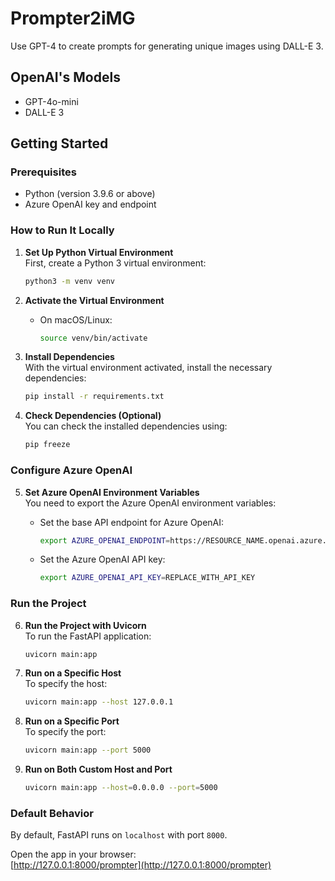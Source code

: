 # Prompter2iMG

Use GPT-4 to create prompts for generating unique images using DALL-E 3.

## OpenAI's Models

- GPT-4o-mini
- DALL-E 3

## Getting Started

### Prerequisites

- Python (version 3.9.6 or above)
- Azure OpenAI key and endpoint

### How to Run It Locally

1. **Set Up Python Virtual Environment**  
   First, create a Python 3 virtual environment:

   ```bash
   python3 -m venv venv
   ```

2. **Activate the Virtual Environment**

   - On macOS/Linux:

     ```bash
     source venv/bin/activate
     ```

3. **Install Dependencies**  
   With the virtual environment activated, install the necessary dependencies:

   ```bash
   pip install -r requirements.txt
   ```

4. **Check Dependencies (Optional)**  
   You can check the installed dependencies using:

   ```bash
   pip freeze  
   ```

### Configure Azure OpenAI

5. **Set Azure OpenAI Environment Variables**  
   You need to export the Azure OpenAI environment variables:

   - Set the base API endpoint for Azure OpenAI:

     ```bash
     export AZURE_OPENAI_ENDPOINT=https://RESOURCE_NAME.openai.azure.com/
     ```

   - Set the Azure OpenAI API key:

     ```bash
     export AZURE_OPENAI_API_KEY=REPLACE_WITH_API_KEY
     ```

### Run the Project

6. **Run the Project with Uvicorn**  
   To run the FastAPI application:

   ```bash
   uvicorn main:app
   ```

7. **Run on a Specific Host**  
   To specify the host:

   ```bash
   uvicorn main:app --host 127.0.0.1
   ```

8. **Run on a Specific Port**  
   To specify the port:

   ```bash
   uvicorn main:app --port 5000
   ```

9. **Run on Both Custom Host and Port**

   ```bash
   uvicorn main:app --host=0.0.0.0 --port=5000
   ```

### Default Behavior

By default, FastAPI runs on `localhost` with port `8000`.

Open the app in your browser:  
[http://127.0.0.1:8000/prompter](http://127.0.0.1:8000/prompter)
